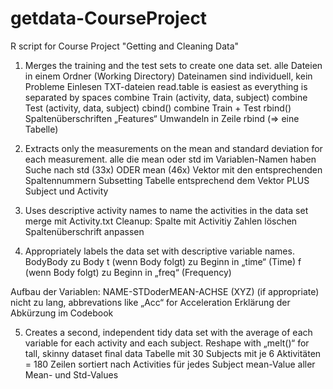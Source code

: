 getdata-CourseProject
=====================

 R script for Course Project "Getting and Cleaning Data"
 
 

1. Merges the training and the test sets to create one data set.
alle Dateien in einem Ordner (Working Directory)
Dateinamen sind individuell, kein Probleme
Einlesen TXT-dateien 
	read.table is easiest as everything is separated by spaces
combine Train  (activity, data, subject)
combine Test (activity, data, subject)
	cbind()
combine Train + Test
	rbind()
Spaltenüberschriften „Features“
	Umwandeln in Zeile
	rbind
(=> eine Tabelle)

2. Extracts only the measurements on the mean and standard deviation for each measurement. 
alle die mean oder std im Variablen-Namen haben
Suche nach std (33x) ODER mean (46x)
Vektor mit den entsprechenden Spaltennummern 
Subsetting Tabelle entsprechend dem Vektor  PLUS Subject und Activity

3. Uses descriptive activity names to name the activities in the data set
merge mit Activity.txt
Cleanup: Spalte mit Activitiy Zahlen löschen
Spaltenüberschrift anpassen

4. Appropriately labels the data set with descriptive variable names. 
BodyBody zu Body
t (wenn Body folgt) zu Beginn in „time“ (Time)
f (wenn Body folgt) zu Beginn in „freq“ (Frequency)

Aufbau der Variablen: NAME-STDoderMEAN-ACHSE (XYZ) (if appropriate)
nicht zu lang, abbrevations like „Acc“ for Acceleration
Erklärung der Abkürzung im Codebook 

5. Creates a second, independent tidy data set with the average of each variable for each activity and each subject. 
Reshape with „melt()“ for tall, skinny dataset
final data 
Tabelle mit 30 Subjects mit je 6 Aktivitäten = 180 Zeilen
sortiert nach Activities für jedes Subject mean-Value aller Mean- und Std-Values
